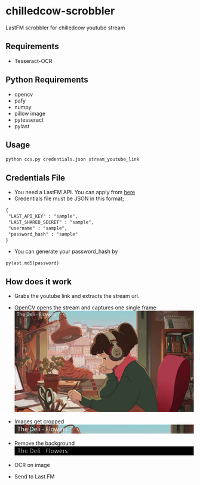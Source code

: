 # chilledcow-scrobbler
LastFM scrobbler for chilledcow youtube stream

## Requirements
- Tesseract-OCR

## Python Requirements
- opencv
- pafy
- numpy
- pillow image
- pytesseract
- pylast

## Usage

```
python ccs.py credentials.json stream_youtube_link
```
## Credentials File
- You need a LastFM API. You can apply from [here](https://www.last.fm/api/account/create)
- Credentials file must be JSON in this format;
```
{
 "LAST_API_KEY" : "sample",
 "LAST_SHARED_SECRET" : "sample",
 "username" : "sample",
 "password_hash" : "sample" 
}
```
- You can generate your password_hash by
```
pylast.md5(password)
```


## How does it work

- Grabs the youtube link and extracts the stream url.

- OpenCV opens the stream and captures one single frame
![Example image](images/img.jpg "Title")
- Images get cropped
![Example cropped image](images/img_cropped.jpg "Title")
- Remove the background
![Example processed image](images/img_cropped_processed.jpg "Title")
- OCR on image
- Send to Last.FM

